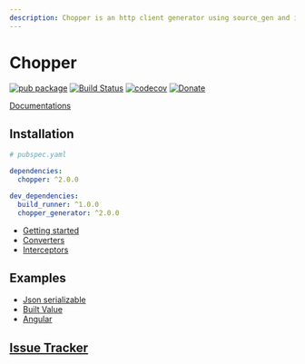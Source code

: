 ```yaml
---
description: Chopper is an http client generator using source_gen and inspired by Retrofit.
---
```


# Chopper

[![pub package](https://img.shields.io/pub/v/chopper.svg)](https://pub.dartlang.org/packages/chopper) [![Build Status](https://travis-ci.org/lejard-h/chopper.svg?branch=master)](https://travis-ci.org/lejard-h/chopper) [![codecov](https://codecov.io/gh/lejard-h/chopper/branch/master/graph/badge.svg)](https://codecov.io/gh/lejard-h/chopper) [![Donate](https://img.shields.io/badge/Donate-PayPal-green.svg)](https://paypal.me/HLejard?locale.x=fr_FR)

[Documentations](https://hadrien-lejard.gitbook.io/chopper)

## Installation

```yaml
# pubspec.yaml

dependencies:
  chopper: ^2.0.0

dev_dependencies:
  build_runner: ^1.0.0
  chopper_generator: ^2.0.0
```

* [Getting started](getting-started.md)
* [Converters](converters/converters.md)
* [Interceptors](interceptors.md)

## Examples

* [Json serializable](https://github.com/lejard-h/chopper/blob/master/example/bin/main_json_serializable.dart)
* [Built Value](https://github.com/lejard-h/chopper/blob/master/example/bin/main_built_value.dart)
* [Angular](https://github.com/lejard-h/chopper/blob/master/example/web/main.dart)

## [Issue Tracker](https://github.com/lejard-h/chopper/issues)


